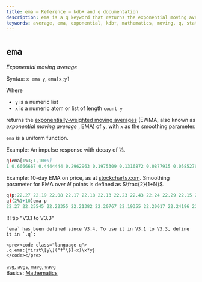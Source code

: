 ```yaml
---
title: ema – Reference – kdb+ and q documentation
description: ema is a q keyword that returns the exponential moving average of its arguments.
keywords: average, ema, exponential, kdb+, mathematics, moving, q, statistics
---
```

# `ema`




_Exponential moving average_

Syntax: `x ema y`, `ema[x;y]`

Where

-   `y` is a numeric list
-   `x` is a numeric atom or list of length `count y`

returns the [exponentially-weighted moving averages](https://en.wikipedia.org/wiki/Moving_average#Exponential_moving_average "Wikipedia") (EWMA, also known as _exponential moving average_ , EMA) of `y`, with `x` as the smoothing parameter.

`ema` is a uniform function. 

Example: An impulse response with decay of &frac13;.

```q
q)ema[1%3;1,10#0]
1 0.6666667 0.4444444 0.2962963 0.1975309 0.1316872 0.0877915 0.05852766 0.03901844 0.02601229 0.01734153
```

Example: 10-day EMA on price, as at [stockcharts.com](https://school.stockcharts.com/doku.php?id=technical_indicators:moving_averages). Smoothing parameter for EMA over $N$ points is defined as $\frac{2}{1+N}$.

```q
q)p:22.27 22.19 22.08 22.17 22.18 22.13 22.23 22.43 22.24 22.29 22.15 22.39 22.38 22.61 23.36 24.05 23.75 23.83 23.95 23.63 23.82 23.87 23.65 23.19 23.1 23.33 22.68 23.1 22.4 22.17
q)(2%1+10)ema p
22.27 22.25545 22.22355 22.21382 22.20767 22.19355 22.20017 22.24196 22.2416 22.2504 22.23215 22.26085 22.28251 22.34206 22.52714 22.80402 22.97602 23.13129 23.28014 23.34375 23.43034 23.51028 23.53568 23.47283 23.40505 23.3914 23.26206 23.23259 23.08121 22.91554
```

!!! tip "V3.1 to V3.3"

    `ema` has been defined since V3.4. To use it in V3.1 to V3.3, define it in `.q`:

    <pre><code class="language-q">
    .q.ema:{first\[y\]("f"\$1-x)\x*y}
    </code></pre>


<i class="far fa-hand-point-right"></i>
[`avg`, `avgs`, `mavg`, `wavg`](avg.md)  
Basics: [Mathematics](../basics/math.md)


